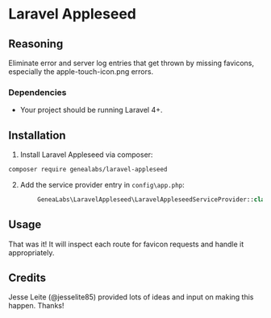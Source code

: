 # Laravel Appleseed
## Reasoning
Eliminate error and server log entries that get thrown by missing favicons, especially the apple-touch-icon.png errors.

### Dependencies
- Your project should be running Laravel 4+.

## Installation
1. Install Laravel Appleseed via composer:
  ```sh
  composer require genealabs/laravel-appleseed
  ```

2. Add the service provider entry in `config\app.php`:
  ```php
          GeneaLabs\LaravelAppleseed\LaravelAppleseedServiceProvider::class,
  ```

## Usage
That was it! It will inspect each route for favicon requests and handle it appropriately.

## Credits
Jesse Leite (@jesselite85) provided lots of ideas and input on making this happen. Thanks!
